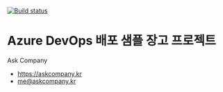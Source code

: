 [![Build status](https://dev.azure.com/devopsdemo201904/demo-azure-devops/_apis/build/status/demo-azure-devops-CI)](https://dev.azure.com/devopsdemo201904/demo-azure-devops/_build/latest?definitionId=1)

# Azure DevOps 배포 샘플 장고 프로젝트

Ask Company

+ https://askcompany.kr
+ me@askcompany.kr

